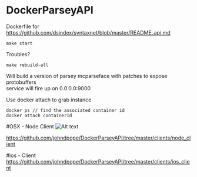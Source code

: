 # DockerParseyAPI

Dockerfile for 
https://github.com/dsindex/syntaxnet/blob/master/README_api.md


```
make start
```

Troubles? 
```
make rebuild-all
```
 
Will build a version of parsey mcparseface with patches to expose protobuffers   
service will fire up on 0.0.0.0:9000


Use docker attach to grab instance 


```
docker ps // find the associated container id
docker attach containerId
```




#OSX - Node Client
![Alt text](https://raw.githubusercontent.com/johndpope/DockerParseyAPI/master/images/node_results.png "Node JS client")

https://github.com/johndpope/DockerParseyAPI/tree/master/clients/node_client


#ios - Client
https://github.com/johndpope/DockerParseyAPI/tree/master/clients/ios_client

